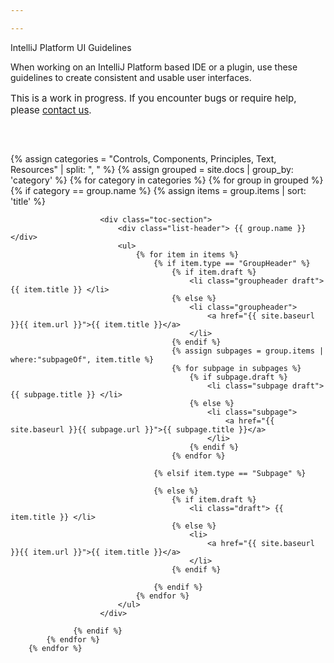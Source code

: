 ```yaml
---

---
```


<p class="noanchor mainpage-header">IntelliJ Platform UI&nbsp;Guidelines</p>
<p class="noanchor">When working on an IntelliJ Platform based IDE or a plugin, use these guidelines to&nbsp;create consistent and usable user interfaces.</p>
<p class="noanchor" style="font-size: 15px; margin-bottom: 60px">This is a work in progress. If you encounter bugs or require help, please <a href="https://github.com/JetBrains/ui/issues">contact us</a>.</p>

<div class="toc-mainpage__container">
    {% assign categories = "Controls, Components, Principles, Text, Resources" | split: ", " %}
    {% assign grouped = site.docs | group_by: 'category' %}
        {% for category in categories %}
            {% for group in grouped %}     
                {% if category == group.name %}      
                    {% assign items = group.items | sort: 'title' %}
                
                        <div class="toc-section">
                            <div class="list-header"> {{ group.name }} </div>
                            <ul>                    
                                {% for item in items %}        
                                    {% if item.type == "GroupHeader" %}
                                        {% if item.draft %}
                                            <li class="groupheader draft"> {{ item.title }} </li>
                                        {% else %}
                                            <li class="groupheader"> 
                                                <a href="{{ site.baseurl }}{{ item.url }}">{{ item.title }}</a> 
                                            </li>                                
                                        {% endif %}
                                        {% assign subpages = group.items | where:"subpageOf", item.title %}                                
                                        {% for subpage in subpages %}
                                            {% if subpage.draft %}
                                                <li class="subpage draft"> {{ subpage.title }} </li>
                                            {% else %}
                                                <li class="subpage">                                        
                                                    <a href="{{ site.baseurl }}{{ subpage.url }}">{{ subpage.title }}</a>
                                                </li>
                                            {% endif %}
                                        {% endfor %}
                            
                                    {% elsif item.type == "Subpage" %}
            
                                    {% else %}
                                        {% if item.draft %}
                                            <li class="draft"> {{ item.title }} </li>
                                        {% else %}
                                            <li> 
                                                <a href="{{ site.baseurl }}{{ item.url }}">{{ item.title }}</a> 
                                            </li>
                                        {% endif %}
                                        
                                    {% endif %}        
                                {% endfor %}
                            </ul>
                        </div>
                  
                  {% endif %}                  
            {% endfor %}
        {% endfor %}
</div>